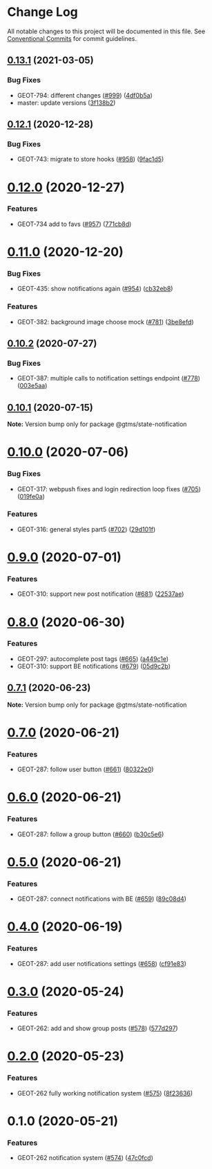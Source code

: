 # Change Log

All notable changes to this project will be documented in this file.
See [Conventional Commits](https://conventionalcommits.org) for commit guidelines.

## [0.13.1](https://github.com/gtms-org/gtms-frontend/compare/@gtms/state-notification@0.12.1...@gtms/state-notification@0.13.1) (2021-03-05)


### Bug Fixes

* GEOT-794: different changes ([#999](https://github.com/gtms-org/gtms-frontend/issues/999)) ([4df0b5a](https://github.com/gtms-org/gtms-frontend/commit/4df0b5ab4180b12680812c5656f15b1e08048ab8))
* master: update versions ([3f138b2](https://github.com/gtms-org/gtms-frontend/commit/3f138b21a620fd8c44ac30ff692422ea2dc0d3ac))





## [0.12.1](https://github.com/gtms-org/gtms-frontend/compare/@gtms/state-notification@0.12.0...@gtms/state-notification@0.12.1) (2020-12-28)


### Bug Fixes

* GEOT-743: migrate to store hooks ([#958](https://github.com/gtms-org/gtms-frontend/issues/958)) ([9fac1d5](https://github.com/gtms-org/gtms-frontend/commit/9fac1d55746457d9cb22d70642891e8d230a4b35))





# [0.12.0](https://github.com/gtms-org/gtms-frontend/compare/@gtms/state-notification@0.11.0...@gtms/state-notification@0.12.0) (2020-12-27)


### Features

* GEOT-734 add to favs ([#957](https://github.com/gtms-org/gtms-frontend/issues/957)) ([771cb8d](https://github.com/gtms-org/gtms-frontend/commit/771cb8d2bae65c06e4121b3ec4db8d0ff504356e))





# [0.11.0](https://github.com/gtms-org/gtms-frontend/compare/@gtms/state-notification@0.10.2...@gtms/state-notification@0.11.0) (2020-12-20)


### Bug Fixes

* GEOT-435: show notifications again ([#954](https://github.com/gtms-org/gtms-frontend/issues/954)) ([cb32eb8](https://github.com/gtms-org/gtms-frontend/commit/cb32eb817be4c3b5bc45ce43d2e403e90a173c9c))


### Features

* GEOT-382: background image choose mock ([#781](https://github.com/gtms-org/gtms-frontend/issues/781)) ([3be8efd](https://github.com/gtms-org/gtms-frontend/commit/3be8efd840468e22413e35ddaa6f851b2c767043))





## [0.10.2](https://github.com/gtms-org/gtms-frontend/compare/@gtms/state-notification@0.10.1...@gtms/state-notification@0.10.2) (2020-07-27)

### Bug Fixes

- GEOT-387: multiple calls to notification settings endpoint ([#778](https://github.com/gtms-org/gtms-frontend/issues/778)) ([003e5aa](https://github.com/gtms-org/gtms-frontend/commit/003e5aa214398ece8f76e32f76a89522c8da795b))

## [0.10.1](https://github.com/gtms-org/gtms-frontend/compare/@gtms/state-notification@0.10.0...@gtms/state-notification@0.10.1) (2020-07-15)

**Note:** Version bump only for package @gtms/state-notification

# [0.10.0](https://github.com/gtms-org/gtms-frontend/compare/@gtms/state-notification@0.9.0...@gtms/state-notification@0.10.0) (2020-07-06)

### Bug Fixes

- GEOT-317: webpush fixes and login redirection loop fixes ([#705](https://github.com/gtms-org/gtms-frontend/issues/705)) ([019fe0a](https://github.com/gtms-org/gtms-frontend/commit/019fe0ad2853b359ae476fd07d9706180b1ab04f))

### Features

- GEOT-316: general styles part5 ([#702](https://github.com/gtms-org/gtms-frontend/issues/702)) ([29d101f](https://github.com/gtms-org/gtms-frontend/commit/29d101f8a85e3cd1a9d629336aede625ca8e876a))

# [0.9.0](https://github.com/gtms-org/gtms-frontend/compare/@gtms/state-notification@0.8.0...@gtms/state-notification@0.9.0) (2020-07-01)

### Features

- GEOT-310: support new post notification ([#681](https://github.com/gtms-org/gtms-frontend/issues/681)) ([22537ae](https://github.com/gtms-org/gtms-frontend/commit/22537ae20aef5335d55b27904391fbccbdc35b1e))

# [0.8.0](https://github.com/gtms-org/gtms-frontend/compare/@gtms/state-notification@0.7.1...@gtms/state-notification@0.8.0) (2020-06-30)

### Features

- GEOT-297: autocomplete post tags ([#665](https://github.com/gtms-org/gtms-frontend/issues/665)) ([a449c1e](https://github.com/gtms-org/gtms-frontend/commit/a449c1e8d4275105b091074801e3b3c3b743935f))
- GEOT-310: support BE notifications ([#679](https://github.com/gtms-org/gtms-frontend/issues/679)) ([05d9c2b](https://github.com/gtms-org/gtms-frontend/commit/05d9c2b09984b42209beff8613c6df5602c714ee))

## [0.7.1](https://github.com/gtms-org/gtms-frontend/compare/@gtms/state-notification@0.7.0...@gtms/state-notification@0.7.1) (2020-06-23)

**Note:** Version bump only for package @gtms/state-notification

# [0.7.0](https://github.com/gtms-org/gtms-frontend/compare/@gtms/state-notification@0.6.0...@gtms/state-notification@0.7.0) (2020-06-21)

### Features

- GEOT-287: follow user button ([#661](https://github.com/gtms-org/gtms-frontend/issues/661)) ([80322e0](https://github.com/gtms-org/gtms-frontend/commit/80322e083e450773967ecb8f401bf3ab0e7936d2))

# [0.6.0](https://github.com/gtms-org/gtms-frontend/compare/@gtms/state-notification@0.5.0...@gtms/state-notification@0.6.0) (2020-06-21)

### Features

- GEOT-287: follow a group button ([#660](https://github.com/gtms-org/gtms-frontend/issues/660)) ([b30c5e6](https://github.com/gtms-org/gtms-frontend/commit/b30c5e6b82013f35c29f4f9335bcd50c92fcb8a3))

# [0.5.0](https://github.com/gtms-org/gtms-frontend/compare/@gtms/state-notification@0.4.0...@gtms/state-notification@0.5.0) (2020-06-21)

### Features

- GEOT-287: connect notifications with BE ([#659](https://github.com/gtms-org/gtms-frontend/issues/659)) ([89c08d4](https://github.com/gtms-org/gtms-frontend/commit/89c08d4a495fa6624a779e1efb0717bbed33a5bb))

# [0.4.0](https://github.com/gtms-org/gtms-frontend/compare/@gtms/state-notification@0.3.0...@gtms/state-notification@0.4.0) (2020-06-19)

### Features

- GEOT-287: add user notifications settings ([#658](https://github.com/gtms-org/gtms-frontend/issues/658)) ([cf91e83](https://github.com/gtms-org/gtms-frontend/commit/cf91e832831a926db65dcf6381e49eb2350e763d))

# [0.3.0](https://github.com/gtms-org/gtms-frontend/compare/@gtms/state-notification@0.2.0...@gtms/state-notification@0.3.0) (2020-05-24)

### Features

- GEOT-262: add and show group posts ([#578](https://github.com/gtms-org/gtms-frontend/issues/578)) ([577d297](https://github.com/gtms-org/gtms-frontend/commit/577d29703b3e58e167a7e8ca5c39e0cd84220811))

# [0.2.0](https://github.com/gtms-org/gtms-frontend/compare/@gtms/state-notification@0.1.0...@gtms/state-notification@0.2.0) (2020-05-23)

### Features

- GEOT-262 fully working notification system ([#575](https://github.com/gtms-org/gtms-frontend/issues/575)) ([8f23636](https://github.com/gtms-org/gtms-frontend/commit/8f23636bec59543f1e98612f0aad870e0da27781))

# 0.1.0 (2020-05-21)

### Features

- GEOT-262 notification system ([#574](https://github.com/gtms-org/gtms-frontend/issues/574)) ([47c0fcd](https://github.com/gtms-org/gtms-frontend/commit/47c0fcd55c9a2d72b6498b1fc3171862f7d8c9c4))
